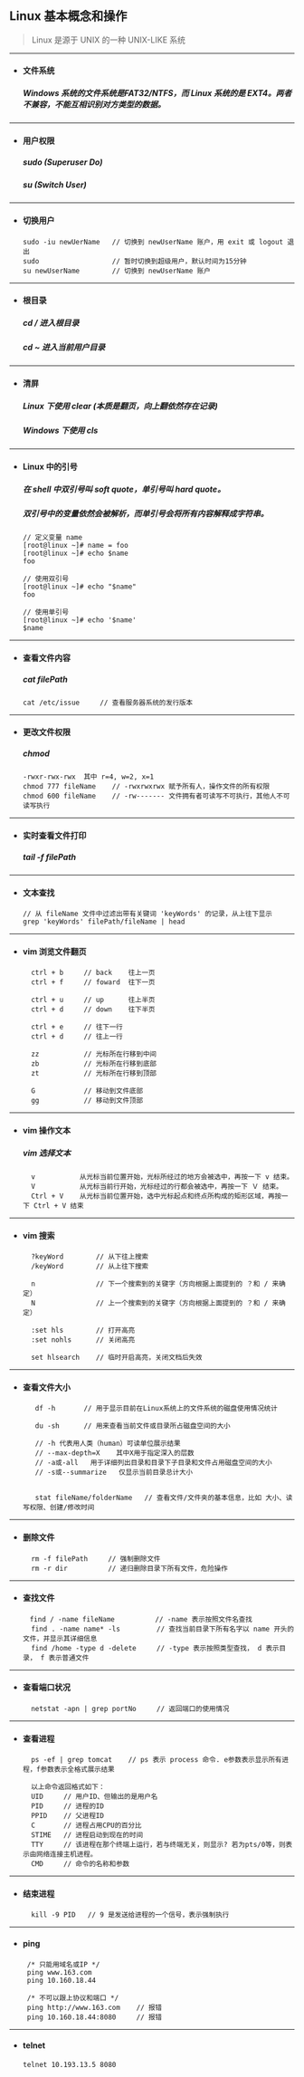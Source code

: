 ## Linux 基本概念和操作
> Linux 是源于 UNIX 的一种 UNIX-LIKE 系统


---
- #### 文件系统
  ##### Windows 系统的文件系统是FAT32/NTFS，而 Linux 系统的是 EXT4。两者不兼容，不能互相识别对方类型的数据。


---
- #### 用户权限
  ##### sudo (Superuser Do)
  ##### su (Switch User)



---
- #### 切换用户
  ```
  sudo -iu newUerName   // 切换到 newUserName 账户，用 exit 或 logout 退出  
  sudo                  // 暂时切换到超级用户，默认时间为15分钟   
  su newUserName        // 切换到 newUserName 账户  
  ```



---
- #### 根目录
  ##### cd /       进入根目录
  ##### cd ~       进入当前用户目录





---
- #### 清屏
  ##### Linux 下使用 clear (本质是翻页，向上翻依然存在记录)
  ##### Windows 下使用 cls




---
- #### Linux 中的引号
  ##### 在 shell 中双引号叫 soft quote，单引号叫 hard quote。
  ##### 双引号中的变量依然会被解析，而单引号会将所有内容解释成字符串。
  ```
  // 定义变量 name
  [root@linux ~]# name = foo
  [root@linux ~]# echo $name
  foo

  // 使用双引号
  [root@linux ~]# echo "$name"  
  foo

  // 使用单引号
  [root@linux ~]# echo '$name'
  $name
  ```





---
- #### 查看文件内容
  ##### cat filePath
  ```
  cat /etc/issue     // 查看服务器系统的发行版本
  ```






---
- #### 更改文件权限
  ##### chmod
  ```
  -rwxr-rwx-rwx  其中 r=4, w=2, x=1
  chmod 777 fileName    // -rwxrwxrwx 赋予所有人，操作文件的所有权限 
  chmod 600 fileName    // -rw------- 文件拥有者可读写不可执行，其他人不可读写执行
  ```





---
- #### 实时查看文件打印
  ##### tail -f filePath




--- 
- #### 文本查找
  ```
  // 从 fileName 文件中过滤出带有关键词 'keyWords' 的记录，从上往下显示
  grep 'keyWords' filePath/fileName | head

  ```







---
- #### vim 浏览文件翻页
  ```
    ctrl + b     // back    往上一页
    ctrl + f     // foward  往下一页

    ctrl + u     // up      往上半页
    ctrl + d     // down    往下半页

    ctrl + e     // 往下一行
    ctrl + d     // 往上一行

    zz           // 光标所在行移到中间
    zb           // 光标所在行移到底部
    zt           // 光标所在行移到顶部

    G            // 移动到文件底部
    gg           // 移动到文件顶部
  ```




---
- #### vim 操作文本
  ##### vim 选择文本
  ```
    v           从光标当前位置开始，光标所经过的地方会被选中，再按一下 v 结束。
    V           从光标当前行开始，光标经过的行都会被选中，再按一下 Ｖ 结束。
    Ctrl + V    从光标当前位置开始，选中光标起点和终点所构成的矩形区域，再按一下 Ctrl + V 结束
  ```



---
- #### vim 搜索
  ```
    ?keyWord        // 从下往上搜索
    /keyWord        // 从上往下搜索

    n               // 下一个搜索到的关键字（方向根据上面提到的 ？和 / 来确定）
    N               // 上一个搜索到的关键字（方向根据上面提到的 ？和 / 来确定）

    :set hls        // 打开高亮
    :set nohls      // 关闭高亮
    
    set hlsearch    // 临时开启高亮，关闭文档后失效
  ```




---
- #### 查看文件大小
  ```
     df -h       // 用于显示目前在Linux系统上的文件系统的磁盘使用情况统计

     du -sh      // 用来查看当前文件或目录所占磁盘空间的大小

     // -h 代表用人类（human）可读单位展示结果
     // --max-depth=X    其中X用于指定深入的层数
     // -a或-all   用于详细列出目录和目录下子目录和文件占用磁盘空间的大小
     // -s或--summarize   仅显示当前目录总计大小


     stat fileName/folderName   // 查看文件/文件夹的基本信息，比如 大小、读写权限、创建/修改时间
  ```




---
- #### 删除文件
  ```
    rm -f filePath     // 强制删除文件
    rm -r dir          // 递归删除目录下所有文件，危险操作
  ```




---
- #### 查找文件
  ```
  　find / -name fileName          // -name 表示按照文件名查找
    find . -name name* -ls         // 查找当前目录下所有名字以 name 开头的文件，并显示其详细信息
    find /home -type d -delete     // -type 表示按照类型查找， d 表示目录， f 表示普通文件
  ```



---
- #### 查看端口状况
  ```
    netstat -apn | grep portNo     // 返回端口的使用情况
  ```




---
- #### 查看进程
  ```
    ps -ef | grep tomcat    // ps 表示 process 命令. e参数表示显示所有进程，f参数表示全格式展示结果
    
    以上命令返回格式如下：
    UID     // 用户ID、但输出的是用户名 
    PID     // 进程的ID 
    PPID    // 父进程ID 
    C       // 进程占用CPU的百分比 
    STIME   // 进程启动到现在的时间 
    TTY     // 该进程在那个终端上运行，若与终端无关，则显示? 若为pts/0等，则表示由网络连接主机进程。 
    CMD     // 命令的名称和参数
  ```
  
  

---
- #### 结束进程
  ```
    kill -9 PID   // 9 是发送给进程的一个信号，表示强制执行
  ```

---
- #### ping
  ```
   /* 只能用域名或IP */
   ping www.163.com      
   ping 10.160.18.44  

   /* 不可以跟上协议和端口 */
   ping http://www.163.com    // 报错
   ping 10.160.18.44:8080     // 报错
  ```
  
  
  
--- 
- #### telnet
  ```
  telnet 10.193.13.5 8080
  ```
